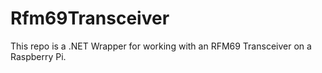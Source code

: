 # Rfm69Transceiver
This repo is a .NET Wrapper for working with an RFM69 Transceiver on a Raspberry Pi.
